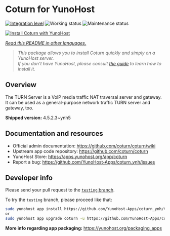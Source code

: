 <!--
N.B.: This README was automatically generated by <https://github.com/YunoHost/apps/tree/master/tools/readme_generator>
It shall NOT be edited by hand.
-->

# Coturn for YunoHost

[![Integration level](https://dash.yunohost.org/integration/coturn.svg)](https://ci-apps.yunohost.org/ci/apps/coturn/) ![Working status](https://ci-apps.yunohost.org/ci/badges/coturn.status.svg) ![Maintenance status](https://ci-apps.yunohost.org/ci/badges/coturn.maintain.svg)

[![Install Coturn with YunoHost](https://install-app.yunohost.org/install-with-yunohost.svg)](https://install-app.yunohost.org/?app=coturn)

*[Read this README in other languages.](./ALL_README.md)*

> *This package allows you to install Coturn quickly and simply on a YunoHost server.*  
> *If you don't have YunoHost, please consult [the guide](https://yunohost.org/install) to learn how to install it.*

## Overview

The TURN Server is a VoIP media traffic NAT traversal server and gateway. It can be used as a general-purpose network traffic TURN server and gateway, too.

**Shipped version:** 4.5.2.3~ynh5
## Documentation and resources

- Official admin documentation: <https://github.com/coturn/coturn/wiki>
- Upstream app code repository: <https://github.com/coturn/coturn>
- YunoHost Store: <https://apps.yunohost.org/app/coturn>
- Report a bug: <https://github.com/YunoHost-Apps/coturn_ynh/issues>

## Developer info

Please send your pull request to the [`testing` branch](https://github.com/YunoHost-Apps/coturn_ynh/tree/testing).

To try the `testing` branch, please proceed like that:

```bash
sudo yunohost app install https://github.com/YunoHost-Apps/coturn_ynh/tree/testing --debug
or
sudo yunohost app upgrade coturn -u https://github.com/YunoHost-Apps/coturn_ynh/tree/testing --debug
```

**More info regarding app packaging:** <https://yunohost.org/packaging_apps>
